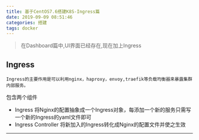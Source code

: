 ```yaml
---
title: 基于CentOS7.6搭建K8S-Ingress篇
date: 2019-09-09 08:51:46
categories: 搭建
tags: docker
---
```


> 在Dashboard篇中,UI界面已经存在,现在加上Ingress

<!-- more -->

## Ingress
    Ingress的主要作用是可以利用nginx，haproxy，envoy,traefik等负载均衡器来暴露集群内部服务。

包含两个组件
- Ingress
将Nginx的配置抽象成一个Ingress对象，每添加一个新的服务只需写一个新的Ingress的yaml文件即可
- Ingress Controller
将新加入的Ingress转化成Nginx的配置文件并使之生效

---

## 